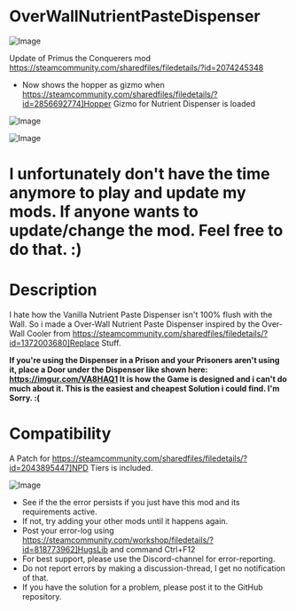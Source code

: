 # OverWallNutrientPasteDispenser

![Image](https://i.imgur.com/buuPQel.png)

Update of Primus the Conquerers mod
https://steamcommunity.com/sharedfiles/filedetails/?id=2074245348

- Now shows the hopper as gizmo when https://steamcommunity.com/sharedfiles/filedetails/?id=2856692774]Hopper Gizmo for Nutrient Dispenser is loaded

![Image](https://i.imgur.com/pufA0kM.png)

	
![Image](https://i.imgur.com/Z4GOv8H.png)

# I unfortunately don't have the time anymore to play and update my mods. If anyone wants to update/change the mod. Feel free to do that. :)


# Description
 

I hate how the Vanilla Nutrient Paste Dispenser isn't 100% flush with the Wall. So i made a Over-Wall Nutrient Paste Dispenser inspired by the Over-Wall Cooler from https://steamcommunity.com/sharedfiles/filedetails/?id=1372003680]Replace Stuff.

**If you're using the Dispenser in a Prison and your Prisoners aren't using it, place a Door under the Dispenser like shown here: https://imgur.com/VA8HAQ1
It is how the Game is designed and i can't do much about it. This is the easiest and cheapest Solution i could find. I'm Sorry. :(**

# Compatibility
 

A Patch for https://steamcommunity.com/sharedfiles/filedetails/?id=2043895447]NPD Tiers is included.

![Image](https://i.imgur.com/PwoNOj4.png)



-  See if the the error persists if you just have this mod and its requirements active.
-  If not, try adding your other mods until it happens again.
-  Post your error-log using https://steamcommunity.com/workshop/filedetails/?id=818773962]HugsLib and command Ctrl+F12
-  For best support, please use the Discord-channel for error-reporting.
-  Do not report errors by making a discussion-thread, I get no notification of that.
-  If you have the solution for a problem, please post it to the GitHub repository.




